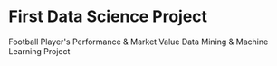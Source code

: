 # First Data Science Project
Football Player's Performance & Market Value Data Mining & Machine Learning Project

